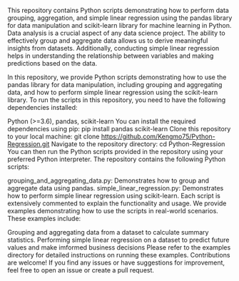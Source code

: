 This repository contains Python scripts demonstrating how to perform data grouping, aggregation, and simple linear regression using the pandas library for data manipulation and scikit-learn library for machine learning in Python.
Data analysis is a crucial aspect of any data science project. The ability to effectively group and aggregate data allows us to derive meaningful insights from datasets. Additionally, conducting simple linear regression helps in understanding the relationship between variables and making predictions based on the data.

In this repository, we provide Python scripts demonstrating how to use the pandas library for data manipulation, including grouping and aggregating data, and how to perform simple linear regression using the scikit-learn library.
To run the scripts in this repository, you need to have the following dependencies installed:

Python (>=3.6),
pandas,
scikit-learn
You can install the required dependencies using pip:
pip install pandas scikit-learn
Clone this repository to your local machine:
git clone https://github.com/Kengmo75/Python-Regression.git
Navigate to the repository directory:
cd Python-Regression
You can then run the Python scripts provided in the repository using your preferred Python interpreter.
The repository contains the following Python scripts:

grouping_and_aggregating_data.py: Demonstrates how to group and aggregate data using pandas.
simple_linear_regression.py: Demonstrates how to perform simple linear regression using scikit-learn.
Each script is extensively commented to explain the functionality and usage.
We provide examples demonstrating how to use the scripts in real-world scenarios. These examples include:

Grouping and aggregating data from a dataset to calculate summary statistics.
Performing simple linear regression on a dataset to predict future values and make imformed business decisions
Please refer to the examples directory for detailed instructions on running these examples.
Contributions are welcome! If you find any issues or have suggestions for improvement, feel free to open an issue or create a pull request.
